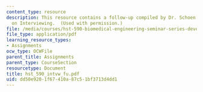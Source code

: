 ```yaml
---
content_type: resource
description: This resource contains a follow-up compiled by Dr. Schoen after the session
  on Interviewing.  (Used with permission.)
file: /media/courses/hst-590-biomedical-engineering-seminar-series-developing-professional-skills-fall-2006/dd50e9201f67410a87c51bf3713d4dd1_hst_590_intvw_fu.pdf
file_type: application/pdf
learning_resource_types:
- Assignments
ocw_type: OCWFile
parent_title: Assignments
parent_type: CourseSection
resourcetype: Document
title: hst_590_intvw_fu.pdf
uid: dd50e920-1f67-410a-87c5-1bf3713d4dd1
---
```

